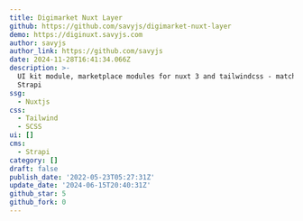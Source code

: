 ```yaml
---
title: Digimarket Nuxt Layer
github: https://github.com/savyjs/digimarket-nuxt-layer
demo: https://diginuxt.savyjs.com
author: savyjs
author_link: https://github.com/savyjs
date: 2024-11-28T16:41:34.066Z
description: >-
  UI kit module, marketplace modules for nuxt 3 and tailwindcss - matched to
  Strapi
ssg:
  - Nuxtjs
css:
  - Tailwind
  - SCSS
ui: []
cms:
  - Strapi
category: []
draft: false
publish_date: '2022-05-23T05:27:31Z'
update_date: '2024-06-15T20:40:31Z'
github_star: 5
github_fork: 0
---
```


